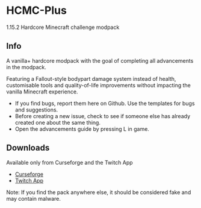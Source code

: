 # HCMC-Plus
1.15.2 Hardcore Minecraft challenge modpack

## Info
A vanilla+ hardcore modpack with the goal of completing all advancements in the modpack.

Featuring a Fallout-style bodypart damage system instead of health, customisable tools and quality-of-life improvements without impacting the vanilla Minecraft experience.

- If you find bugs, report them here on Github. Use the templates for bugs and suggestions.
- Before creating a new issue, check to see if someone else has already created one about the same thing.
- Open the advancements guide by pressing L in game.

## Downloads
Available only from Curseforge and the Twitch App
- [Curseforge](https://www.curseforge.com/minecraft/modpacks/hcmc-plus-1-15-2)
- [Twitch App](https://app.twitch.tv/)

Note: If you find the pack anywhere else, it should be considered fake and may contain malware.
